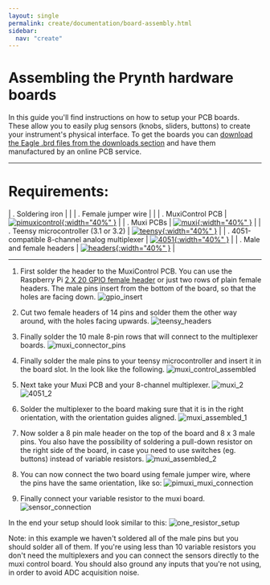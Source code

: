 ```yaml
---
layout: single
permalink: create/documentation/board-assembly.html
sidebar:
  nav: "create"
---
```


# Assembling the Prynth hardware boards

In this guide you'll find instructions on how to setup your PCB boards. These allow you to easily plug sensors (knobs, sliders, buttons) to create your instrument's physical interface. To get the boards you can [download the Eagle .brd files from the downloads section](../downloads/) and have them manufactured by an online PCB service.

---

# Requirements:

| . Soldering iron                      | |
| . Female jumper wire                  | |
| . MuxiControl PCB                     | [![pimuxicontrol](../../images/documentation/pimuxicontrol_1.png){:width="40%" }](../../images/documentation/pimuxicontrol_1.png) |
| . Muxi PCBs                           | [![muxi](../../images/documentation/muxi_1.png){:width="40%" }](../../images/documentation/muxi_1.png) |
| . Teensy microcontroller (3.1 or 3.2) | [![teensy](../../images/documentation/teensy_1.png){:width="40%" }](../../images/documentation/teensy_1.png) |
| . 4051-compatible 8-channel analog multiplexer   | [![4051](../../images/documentation/4051_1.png){:width="40%" }](../../images/documentation/4051_1.png) |
| . Male and female headers             | [![headers](../../images/documentation/headers_1.png){:width="40%" }](../../images/documentation/headers_1.png) |

---

1. First solder the header to the MuxiControl PCB. You can use the Raspberry Pi [2 X 20 GPIO female header](../../images/documentation/rpi_gpio_header.jpg) or just two rows of plain female headers.
The male pins insert from the bottom of the board, so that the holes are facing down.
![gpio_insert](../../images/documentation/gpio_insert.jpg)

2. Cut two female headers of 14 pins and solder them the other way around, with the holes facing upwards.
![teensy_headers](../../images/documentation/teensy_headers.jpg)

3. Finally solder the 10 male 8-pin rows that will connect to the multiplexer boards.
![muxi_connector_pins](../../images/documentation/muxi_connector_pins.jpg)

4. Finally solder the male pins to your teensy microcontroller and insert it in the board slot. In the look like the following.
![muxi_control_assembled](../../images/documentation/muxi_control_assembled.jpg)

5. Next take your Muxi PCB and your 8-channel multiplexer.
![muxi_2](../../images/documentation/muxi_2.jpg)
![4051_2](../../images/documentation/4051_2.jpg)

6. Solder the multiplexer to the board making sure that it is in the right orientation, with the orientation guides aligned.
![muxi_assembled_1](../../images/documentation/muxi_assembled_1.jpg)

7. Now solder a 8 pin male header on the top of the board and 8 x 3 male pins. You also have the possibility of soldering a pull-down resistor on the right side of the board, in case you need to use switches (eg. buttons) instead of variable resistors.
![muxi_assembled_2](../../images/documentation/muxi_assembled_2.jpg)

8. You can now connect the two board using female jumper wire, where the pins have the same orientation, like so:
![pimuxi_muxi_connection](../../images/documentation/pimuxi_muxi_connection.jpg)

9. Finally connect your variable resistor to the muxi board.
![sensor_connection](../../images/documentation/sensor_connection.jpg)

In the end your setup should look similar to this:
![one_resistor_setup](../../images/documentation/one_resistor_setup.jpg)

Note: in this example we haven't soldered all of the male pins but you should solder all of them. If you're using less than 10 variable resistors you don't need the multiplexers and you can connect the sensors directly to the muxi control board. You should also ground any inputs that you're not using, in order to avoid ADC acquisition noise.
